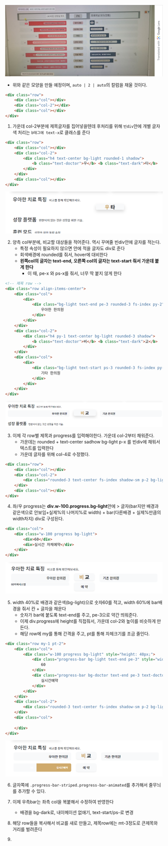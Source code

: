 ![img.png](../ui/벤치마킹_예상.png)
- 위와 같은 모양을 만들 예정이며, `auto | 2 | auto`의 칼럼을 채울 것이다.
```html
<div class="row">
    <div class="col"></div>
    <div class="col-2"></div>
    <div class="col"></div>
</div>
```


1. 가운데 col-2부분에 제목글자를 집어넣을텐데 후처리를 위해 `빈div`안에 개별 글자색 처리는 `b태그에 text-x`로 클래스를 준다
```html
<div class="row">
    <div class="col"></div>
    <div class="col-2">
        <div class="h4 text-center bg-light rounded-1 shadow">
            <b class="text-doctor">우</b> <b class="text-dark">타</b>
        </div>
    </div>
    <div class="col"></div>
</div>
```
![img.png](../ui/b2.png)


2. 양측 col부분에, 비교할 대상들을 적어준다. 역시 꾸며줄 빈div안에 글자를 적는다.
    - 특정 속성이 필요하지 않으면 안에 적을 글자도 div로 준다
    - 회색배경에 rounded를 줘서, hover에 대비한다
    - **왼쪽col의 글자는 text-end, 오른쪽 col의 글자는 text-start 줘서 가운데 붙게 한다**
       - 이 때, pe-x  와 ps-x를 줘서, 너무 딱 붙지 않게 한다 
```html
<!-- 제목 row -->
<div class="row align-items-center">
    <div class="col">
        <div>
            <div class="bg-light text-end pe-3 rounded-3 fs-index py-2">
                우아한 한의원
            </div>
        </div>
    </div>
    <div class="col-2">
        <div class="h4 py-1 text-center bg-light rounded-3 shadow">
            <b class="text-doctor">비</b> <b class="text-dark">교</b>
        </div>
    </div>
    <div class="col">
        <div>
            <div class="bg-light text-start ps-3 rounded-3 fs-index py-2">
                기타 한의원
            </div>
        </div>
    </div>
</div>
```
![img.png](../ui/벤치마킹2.png)


3. 이제 각 row별 제목과 progress를 입력해야한다. 가운데 col-2부터 채워준다.
   - 가운데는 rounded + text-center sadhow bg-light p-x 를 빈div에 채워서 텍스트를 입력한다
   - 가운데 글자를 위해 col-4로 수정했다.
```html
<div class="row">
    <div class="col"></div>
    <div class="col-2">
        <div class="rounded-3 text-center fs-index shadow-sm p-2 bg-light">예약</div>
    </div>
    <div class="col"></div>
</div>
```

4. 좌/우 progress는 **div.w-100.progress.bg-light**안에 > 글자(bar지만 배경과 같은색으로 안보임+실제%의 나머지%로 width) + bar(다른배경 + 실제%만큼의 width차지) div로 구성된다.
```html
<div class="col">
    <div class="w-100 progress bg-light">
        <div>60</div>
        <div>실시간 자체예약</div>
    </div>
</div>
```
![img.png](../ui/벤치마킹3.png)

5. width 40%로 배경과 같은색(bg-light)으로 숫자60를 적고, width 60%에 bar배경을 줘서 칸 + 글자을 채운다
   - 숫자가 bar에 붙도록 text-end를 주고, pe-3으로 약간 띄워준다.
   - 이제 div.progress에 height를 직접줘서, 가운데 col-2와 높이를 비슷하게 만든다.
   - 해당 row에 my를 통해 간격을 주고, pt를 통해 자체크기를 조금 줄인다.
```html
<div class="row my-1 pt-2">
    <div class="col">
        <div class="w-100 progress bg-light" style="height: 40px;">
            <div class="progress-bar bg-light text-end pe-3" style="width: 40%">
                60
            </div>
            <div class="progress-bar bg-doctor text-end pe-3 text-doctor" style="width: 60%">
                실시간예약
            </div>
        </div>
    </div>
    <div class="col-2">
        <div class="rounded-3 text-center fs-index shadow-sm p-2 bg-light">예 약</div>
    </div>
    <div class="col">

    </div>
</div>
```
![img.png](../ui/벤치마킹4.png)

6. 글자쪽에 `.progress-bar-striped.progress-bar-animated`를 추가해서 줄무늬를 추가할 수 있다.

7. 이제 우측bar는 좌측 col을 복붙해서 수정하여 반영한다
   - 배경을 bg-dark로, 내이메이션 없애기, text-start/ps-로 변경

8. 해당 row들을 복사해서 비교를 새로 만들고, 제목row에는 mt-3정도로 큰제목와 거리를 벌려준다
9. 
